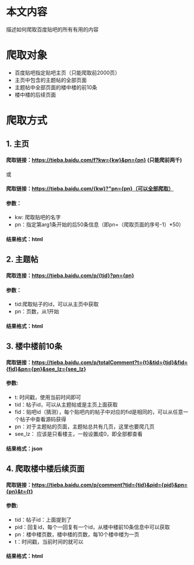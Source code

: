 # 本文内容
描述如何爬取百度贴吧的所有有用的内容

# 爬取对象
+ 百度贴吧指定贴吧主页（只能爬取前2000页）
+ 主页中包含的主题帖的全部页面
+ 主题帖中全部页面的楼中楼的前10条
+ 楼中楼的后续页面

# 爬取方式
## 1. 主页
#### 爬取链接：https://tieba.baidu.com/f?kw={kw}&pn={pn} (只能爬前两千)

或

#### 爬取链接：https://tieba.baidu.com/{kw}?"pn={pn}（可以全部爬取）

#### 参数：
+ kw: 爬取贴吧的名字
+ pn：指定第arg1条开始的后50条信息（即pn=（爬取页面的序号-1）*50）

#### 结果格式：html

## 2. 主题帖
#### 爬取连接：https://tieba.baidu.com/p/{tid}?pn={pn}

#### 参数：
+ tid:爬取帖子的id，可以从主页中获取
+ pn：页数，从1开始

#### 结果格式：html

## 3. 楼中楼前10条
#### 爬取链接：https://tieba.baidu.com/p/totalComment?t={t}&tid={tid}&fid={fid}&pn={pn}&see_lz={see_lz}

#### 参数:
+ t: 时间戳，使用当前时间即可
+ tid：帖子id，可以从主题帖或是主页上面获取
+ fid：贴吧id（猜测），每个贴吧内的帖子中对应的fid是相同的，可以从任意一个帖子中查看源码获得
+ pn：对于主题帖的页面，主题帖总共有几页，这里也要爬几页
+ see_lz： 应该是只看楼主，一般设置成0，即全部都查看

#### 结果格式：json

## 4. 爬取楼中楼后续页面
#### 爬取链接：https://tieba.baidu.com/p/comment?tid={tid}&pid={pid}&pn={pn}&t={t}

#### 参数:
+ tid：帖子id：上面提到了
+ pid：回复id，每个一回复有一个id，从楼中楼前10条信息中可以获取
+ pn：楼中楼页数，楼中楼的页数，每10个楼中楼为一页
+ t：时间戳，当前时间的就可以

#### 结果格式：html




